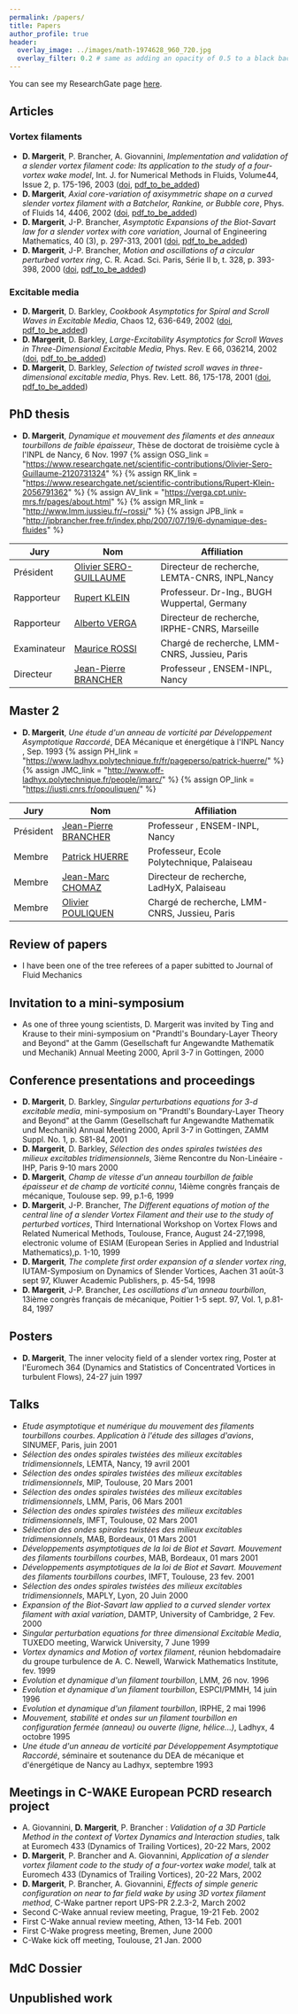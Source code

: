 ```yaml
---
permalink: /papers/
title: Papers
author_profile: true
header:
  overlay_image: ../images/math-1974628_960_720.jpg
  overlay_filter: 0.2 # same as adding an opacity of 0.5 to a black background
---
```


<!--- comment -->


You can see my ResearchGate page [here](https://www.researchgate.net/profile/Daniel-Margerit).

## Articles

### Vortex filaments
- **D. Margerit**, P. Brancher, A. Giovannini, *Implementation and validation of a slender vortex filament code: Its application to the study of a four-vortex wake model*, 
     Int. J. for Numerical Methods in Fluids, Volume44, Issue 2, p. 175-196, 2003
   ([doi]( https://doi.org/10.1002/fld.634),
    [pdf_to_be_added]({{site.baseurl}}/docs/xx.pdf))
    <!---https://core.ac.uk/download/pdf/185271168.pdf -->
- **D. Margerit**, *Axial core-variation of axisymmetric shape on a curved slender vortex filament with a Batchelor, Rankine, or Bubble core*, 
    Phys. of Fluids 14, 4406, 2002
   ([doi](https://doi.org/10.1063/1.1516210),
    [pdf_to_be_added]({{site.baseurl}}/docs/xx.pdf))
- **D. Margerit**, J-P. Brancher, *Asymptotic Expansions of the Biot-Savart law for a slender vortex with core variation*, Journal of Engineering Mathematics, 40 (3), p. 297-313, 2001
   ([doi](https://doi.org/10.1023/A:1017598528328),
    [pdf_to_be_added]({{site.baseurl}}/docs/xx.pdf))
- **D. Margerit**, J-P. Brancher, *Motion and oscillations of a circular perturbed vortex ring*, C. R. Acad. Sci. Paris, Série II b, t. 328, p. 393-398, 2000
   ([doi]( 
10.1016/S1620-7742(00)00046-5),
    [pdf_to_be_added]({{site.baseurl}}/docs/xx.pdf))


### Excitable media
<!--- https://warwick.ac.uk/fac/sci/maths/people/staff/dwight_barkley/home_page/  -->
- **D. Margerit**, D. Barkley, *Cookbook Asymptotics for Spiral and Scroll Waves in Excitable Media*, Chaos 12, 636-649, 2002
   ([doi](https://doi.org/10.1063/1.1494875),
    [pdf_to_be_added]({{site.baseurl}}/docs/xx.pdf))
- **D. Margerit**, D. Barkley, *Large-Excitability Asymptotics for Scroll Waves in Three-Dimensional Excitable Media*, Phys. Rev. E 66, 036214, 2002
   ([doi](https://doi.org/10.1103/PhysRevE.66.036214),
    [pdf_to_be_added]({{site.baseurl}}/docs/xx.pdf))
- **D. Margerit**, D. Barkley, *Selection of twisted scroll waves in three-dimensional excitable media*, Phys. Rev. Lett. 86, 175-178, 2001
   ([doi](https://doi.org/10.1103/physrevlett.86.175),
    [pdf_to_be_added]({{site.baseurl}}/docs/xx.pdf))


## PhD thesis
- **D. Margerit**, *Dynamique et mouvement des filaments et des anneaux tourbillons de faible épaisseur*, Thèse de doctorat de troisième cycle à l'INPL de Nancy, 6 Nov. 1997 
{% assign OSG_link = "https://www.researchgate.net/scientific-contributions/Olivier-Sero-Guillaume-2120731324" %}
{% assign RK_link = "https://www.researchgate.net/scientific-contributions/Rupert-Klein-2056791362" %}
{% assign AV_link = "https://verga.cpt.univ-mrs.fr/pages/about.html" %}
{% assign MR_link = "http://www.lmm.jussieu.fr/~rossi/" %}
{% assign JPB_link = "http://jpbrancher.free.fr/index.php/2007/07/19/6-dynamique-des-fluides" %}

| Jury              | Nom                | Affiliation                                     |
| --------         | ------ | ------------------------------------------------------------ |
| Président     | [Olivier SERO-GUILLAUME]({{OSG_link}})   | Directeur de recherche, LEMTA-CNRS, INPL,Nancy  |
| Rapporteur    | [Rupert KLEIN]({{RK_link}})            | Professeur. Dr-Ing., BUGH Wuppertal, Germany    |
| Rapporteur    | [Alberto VERGA]({{AV_link}})            | Directeur de recherche, IRPHE-CNRS, Marseille   |
| Examinateur   | [Maurice ROSSI]({{MR_link}})            | Chargé de recherche, LMM-CNRS, Jussieu, Paris   |
| Directeur     | [Jean-Pierre BRANCHER]({{JPB_link}})       | Professeur , ENSEM-INPL, Nancy                  |

## Master 2
- **D. Margerit**, *Une étude d'un anneau de vorticité par Développement  Asymptotique Raccordé*,  DEA  Mécanique et énergétique à l'INPL Nancy , Sep. 1993
{% assign PH_link = "https://www.ladhyx.polytechnique.fr/fr/pageperso/patrick-huerre/" %}
{% assign JMC_link = "http://www.off-ladhyx.polytechnique.fr/people/jmarc/" %}
{% assign OP_link = "https://iusti.cnrs.fr/opouliquen/" %}

| Jury              | Nom                | Affiliation                                     |
| --------         | ------ | ------------------------------------------------------------ |
| Président     | [Jean-Pierre BRANCHER]({{JPB_link}})         | Professeur , ENSEM-INPL, Nancy  |
| Membre    | [Patrick HUERRE]({{PH_link}})            | Professeur, Ecole Polytechnique, Palaiseau    |
| Membre    | [Jean-Marc CHOMAZ]({{JMC_link}})            | Directeur de recherche, LadHyX, Palaiseau   |
| Membre   | [Olivier POULIQUEN]({{OP_link}})            | Chargé de recherche, LMM-CNRS, Jussieu, Paris   |

## Review of papers
- I have been one of the tree referees of a paper subitted to Journal of Fluid Mechanics

## Invitation to a mini-symposium
- As one of three young scientists, D. Margerit was invited by Ting and Krause to their mini-symposium on "Prandtl's Boundary-Layer Theory and Beyond" at the
Gamm (Gesellschaft fur Angewandte Mathematik und Mechanik) Annual Meeting 2000, April 3-7 in Gottingen, 2000

## Conference presentations and proceedings
<!--- http://nonlineaire.univ-lille1.fr/SNL/media/2008/CR/ComptesRendusRNL2008.pdf  -->
- **D. Margerit**, D. Barkley, *Singular perturbations equations for 3-d excitable media*, mini-symposium on "Prandtl's Boundary-Layer Theory and Beyond" 
     at the Gamm (Gesellschaft fur Angewandte Mathematik und Mechanik) Annual Meeting 2000, April 3-7 in Gottingen, ZAMM Suppl. No. 1, p. S81-84, 2001 
- **D. Margerit**, D. Barkley, *Sélection des ondes spirales twistées des milieux excitables tridimensionnels*, 3ième Rencontre du Non-Linéaire - IHP, Paris 9-10 mars 2000
- **D. Margerit**, *Champ de vitesse d'un anneau tourbillon de faible épaisseur et de champ de vorticité connu*, 14ième congrès français de mécanique, Toulouse sep. 99, p.1-6, 1999
- **D. Margerit**, J-P. Brancher, *The Different equations of motion of the central line of a slender Vortex Filament and their use to the study of perturbed vortices*, 
    Third International Workshop on Vortex Flows and Related Numerical Methods, Toulouse, France, August 24-27,1998, electronic volume of ESIAM 
   (European Series in Applied and Industrial Mathematics),p. 1-10, 1999
- **D. Margerit**, *The complete first order expansion of a slender vortex ring*, IUTAM-Symposium on Dynamics of Slender Vortices, Aachen 31 août-3 sept 97, Kluwer Academic Publishers, p. 45-54, 1998
- **D. Margerit**, J-P. Brancher, *Les oscillations d'un anneau tourbillon*, 13ième congrès français de mécanique, Poitier 1-5 sept. 97, Vol. 1, p.81-84, 1997

## Posters
- **D. Margerit**, The inner velocity field of a slender vortex ring, Poster at l'Euromech 364 (Dynamics and Statistics of Concentrated Vortices in turbulent Flows), 24-27 juin 1997

## Talks
- *Etude asymptotique et numérique du mouvement des filaments tourbillons courbes. Application à l'étude des sillages d'avions*, SINUMEF, Paris, juin 2001
- *Sélection des ondes spirales twistées  des milieux excitables tridimensionnels*, LEMTA, Nancy, 19 avril 2001
- *Sélection des ondes spirales twistées  des milieux excitables tridimensionnels*, MIP, Toulouse, 20 Mars 2001
- *Sélection des ondes spirales twistées  des milieux excitables tridimensionnels*, LMM, Paris, 06 Mars 2001 
- *Sélection des ondes spirales twistées  des milieux excitables tridimensionnels*, IMFT, Toulouse, 02 Mars 2001
- *Sélection des ondes spirales twistées  des milieux excitables tridimensionnels*, MAB, Bordeaux, 01 Mars 2001
- *Développements asymptotiques de la loi de Biot et Savart. Mouvement des filaments tourbillons courbes*, MAB, Bordeaux, 01 mars 2001
- *Développements asymptotiques de la loi de Biot et Savart. Mouvement des filaments tourbillons courbes*, IMFT, Toulouse, 23 fev. 2001
- *Sélection des ondes spirales twistées  des milieux excitables tridimensionnels*, MAPLY, Lyon, 20 Juin 2000
- *Expansion of the Biot-Savart law applied to a curved slender vortex filament with axial variation*, DAMTP, University of Cambridge, 2 Fev. 2000
- *Singular perturbation equations for three dimensional Excitable Media*, TUXEDO meeting, Warwick University, 7 June 1999
- *Vortex dynamics and Motion of vortex filament*, réunion hebdomadaire du groupe turbulence de A. C. Newell, Warwick Mathematics Institute, fev. 1999
- *Evolution et dynamique d'un filament tourbillon*, LMM, 26 nov. 1996
- *Evolution et dynamique d'un filament tourbillon*, ESPCI/PMMH, 14 juin 1996
- *Evolution et dynamique d'un filament tourbillon*, IRPHE, 2 mai 1996
- *Mouvement, stabilité et ondes sur un filament tourbillon en configuration fermée (anneau) ou ouverte (ligne, hélice...)*, Ladhyx, 4 octobre 1995
- *Une étude d'un anneau de vorticité par Développement Asymptotique Raccordé*, séminaire et soutenance du DEA de mécanique et d'énergétique de Nancy au Ladhyx, septembre 1993

## Meetings in C-WAKE European PCRD research project
- A. Giovannini, **D. Margerit**, P. Brancher : *Validation of a 3D Particle Method in the context of Vortex Dynamics and Interaction studies*, talk at Euromech 433 (Dynamics of Trailing Vortices), 20-22 Mars, 2002
- **D. Margerit**, P. Brancher and A. Giovannini, *Application of a slender vortex filament code to the study of a four-vortex wake model*, talk at Euromech 433 (Dynamics of Trailing Vortices), 20-22 Mars, 2002 
- **D. Margerit**, P. Brancher, A. Giovannini, *Effects of simple generic configuration on near to far field wake by using 3D vortex filament method*, C-Wake partner report UPS-PR 2.2.3-2, March 2002
- Second C-Wake annual review meeting, Prague, 19-21 Feb. 2002
- First C-Wake annual review meeting, Athen, 13-14 Feb. 2001
- First C-Wake progress meeting, Bremen, June 2000
- C-Wake kick off meeting, Toulouse, 21 Jan. 2000

## MdC Dossier

## Unpublished work
